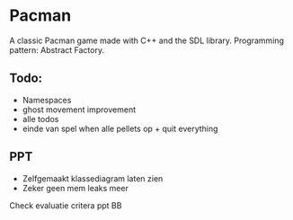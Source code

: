 # Pacman
A classic Pacman game made with C++ and the SDL library. 
Programming pattern: Abstract Factory.

## Todo:
- Namespaces
- ghost movement improvement
- alle todos
- einde van spel when alle pellets op + quit everything


## PPT
- Zelfgemaakt klassediagram laten zien
- Zeker geen mem leaks meer

Check evaluatie critera ppt BB